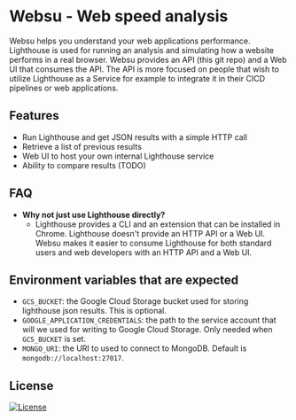 # Websu - Web speed analysis

Websu helps you understand your web applications performance.
Lighthouse is used for running an analysis and simulating how a website
performs in a real browser. Websu provides an API (this git repo) and
a Web UI that consumes the API. The API is more focused on people that wish
to utilize Lighthouse as a Service for example to integrate it in their
CICD pipelines or web applications.

## Features
- Run Lighthouse and get JSON results with a simple HTTP call
- Retrieve a list of previous results
- Web UI to host your own internal Lighthouse service
- Ability to compare results (TODO)
 
## FAQ
- **Why not just use Lighthouse directly?**
    - Lighthouse provides a CLI and an extension that can be installed in
      Chrome. Lighthouse doesn't provide an HTTP API or a Web UI. Websu makes
      it easier to consume Lighthouse for both standard users and web
      developers with an HTTP API and a Web UI.


## Environment variables that are expected
- `GCS_BUCKET`: the Google Cloud Storage bucket used for storing lighthouse json results. This is optional.
- `GOOGLE_APPLICATION_CREDENTIALS`: the path to the service account that will
  we used for writing to Google Cloud Storage. Only needed when `GCS_BUCKET` is set.
- `MONGO_URI`: the URI to used to connect to MongoDB. Default is `mongodb://localhost:27017`.

## License
[![License](https://img.shields.io/badge/License-Apache%202.0-blue.svg)](https://opensource.org/licenses/Apache-2.0)
